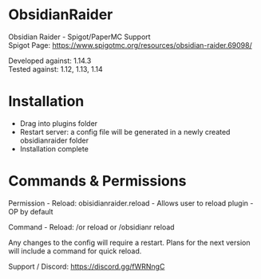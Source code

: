 # ObsidianRaider
Obsidian Raider - Spigot/PaperMC Support  
Spigot Page: https://www.spigotmc.org/resources/obsidian-raider.69098/

Developed against: 1.14.3  
Tested against: 1.12, 1.13, 1.14

# Installation
- Drag into plugins folder
- Restart server: a config file will be generated in a newly created obsidianraider folder
- Installation complete
 
# Commands & Permissions

Permission - Reload: obisidianraider.reload - Allows user to reload plugin - OP by default   

Command - Reload: /or reload  or  /obsidianr reload

Any changes to the config will require a restart. Plans for the next version will include a command for quick reload.

Support / Discord: https://discord.gg/fWRNngC
